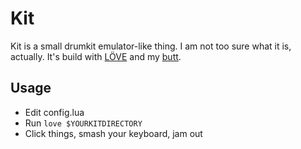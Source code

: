 # Kit
Kit is a small drumkit emulator-like thing. I am not too sure what it is, actually. It's build with [LÖVE](https://love2d.org/) and my [butt](https://github.com/weloxux/butt).

## Usage
* Edit config.lua
* Run `love $YOURKITDIRECTORY`
* Click things, smash your keyboard, jam out
